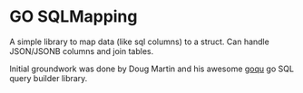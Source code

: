 # GO SQLMapping 
A simple library to map data (like sql columns) to a struct. Can handle JSON/JSONB columns and join tables.

Initial groundwork was done by Doug Martin and his awesome [goqu](github.com/doug-martin/goqu) go SQL query builder library.